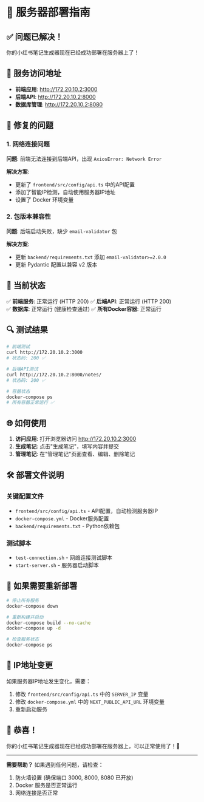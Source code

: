 # 🚀 服务器部署指南

## ✅ 问题已解决！

你的小红书笔记生成器现在已经成功部署在服务器上了！

## 📍 服务访问地址

- **前端应用**: http://172.20.10.2:3000
- **后端API**: http://172.20.10.2:8000
- **数据库管理**: http://172.20.10.2:8080

## 🔧 修复的问题

### 1. 网络连接问题
**问题**: 前端无法连接到后端API，出现 `AxiosError: Network Error`

**解决方案**: 
- 更新了 `frontend/src/config/api.ts` 中的API配置
- 添加了智能IP检测，自动使用服务器IP地址
- 设置了 Docker 环境变量

### 2. 包版本兼容性
**问题**: 后端启动失败，缺少 `email-validator` 包

**解决方案**:
- 更新 `backend/requirements.txt` 添加 `email-validator>=2.0.0`
- 更新 Pydantic 配置以兼容 v2 版本

## 🎯 当前状态

✅ **前端服务**: 正常运行 (HTTP 200)
✅ **后端API**: 正常运行 (HTTP 200)  
✅ **数据库**: 正常运行 (健康检查通过)
✅ **所有Docker容器**: 正常运行

## 🔍 测试结果

```bash
# 前端测试
curl http://172.20.10.2:3000
# 状态码: 200 ✅

# 后端API测试
curl http://172.20.10.2:8000/notes/
# 状态码: 200 ✅

# 容器状态
docker-compose ps
# 所有容器正常运行 ✅
```

## 🌐 如何使用

1. **访问应用**: 打开浏览器访问 http://172.20.10.2:3000
2. **生成笔记**: 点击"生成笔记"，填写内容并提交
3. **管理笔记**: 在"管理笔记"页面查看、编辑、删除笔记

## 🛠️ 部署文件说明

### 关键配置文件
- `frontend/src/config/api.ts` - API配置，自动检测服务器IP
- `docker-compose.yml` - Docker服务配置
- `backend/requirements.txt` - Python依赖包

### 测试脚本
- `test-connection.sh` - 网络连接测试脚本
- `start-server.sh` - 服务器启动脚本

## 🔄 如果需要重新部署

```bash
# 停止所有服务
docker-compose down

# 重新构建并启动
docker-compose build --no-cache
docker-compose up -d

# 检查服务状态
docker-compose ps
```

## 📝 IP地址变更

如果服务器IP地址发生变化，需要：

1. 修改 `frontend/src/config/api.ts` 中的 `SERVER_IP` 变量
2. 修改 `docker-compose.yml` 中的 `NEXT_PUBLIC_API_URL` 环境变量
3. 重新启动服务

## 🎉 恭喜！

你的小红书笔记生成器现在已经成功部署在服务器上，可以正常使用了！🎊

---

**需要帮助？** 如果遇到任何问题，请检查：
1. 防火墙设置 (确保端口 3000, 8000, 8080 已开放)
2. Docker 服务是否正常运行
3. 网络连接是否正常 